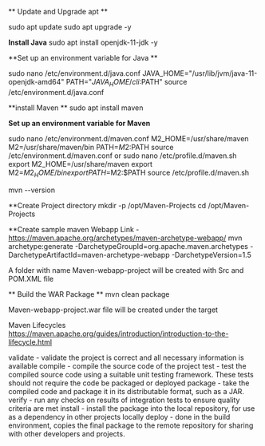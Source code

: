 ** Update and Upgrade apt **

sudo apt update
sudo apt upgrade -y

**Install Java**
sudo apt install openjdk-11-jdk -y

**Set up an environment variable for Java **

sudo nano /etc/environment.d/java.conf
JAVA_HOME="/usr/lib/jvm/java-11-openjdk-amd64"
PATH="$JAVA_HOME/cli:$PATH"
source /etc/environment.d/java.conf

**install Maven **
sudo apt install maven 

**Set up an environment variable for Maven**

sudo nano /etc/environment.d/maven.conf
M2_HOME=/usr/share/maven
M2=/usr/share/maven/bin
PATH=$M2:$PATH
source /etc/environment.d/maven.conf
or 
sudo nano /etc/profile.d/maven.sh
export M2_HOME=/usr/share/maven
export M2=$M2_HOME/bin
export PATH=$M2:$PATH
source /etc/profile.d/maven.sh

mvn --version

**Create Project directory
mkdir -p /opt/Maven-Projects
cd /opt/Maven-Projects

**Create sample maven  Webapp
Link - https://maven.apache.org/archetypes/maven-archetype-webapp/
mvn archetype:generate -DarchetypeGroupId=org.apache.maven.archetypes -DarchetypeArtifactId=maven-archetype-webapp -DarchetypeVersion=1.5

A folder with name Maven-webapp-project will be created with Src and POM.XML file

** Build the WAR Package **
mvn clean package

Maven-webapp-project.war file will be created under the target

Maven Lifecycles
https://maven.apache.org/guides/introduction/introduction-to-the-lifecycle.html

validate - validate the project is correct and all necessary information is available
compile - compile the source code of the project
test - test the compiled source code using a suitable unit testing framework. These tests should not require the code be packaged or deployed
package - take the compiled code and package it in its distributable format, such as a JAR.
verify - run any checks on results of integration tests to ensure quality criteria are met
install - install the package into the local repository, for use as a dependency in other projects locally
deploy - done in the build environment, copies the final package to the remote repository for sharing with other developers and projects.



